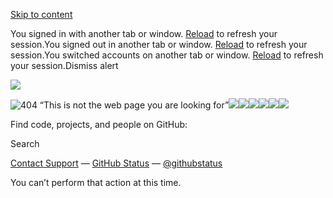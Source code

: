[Skip to content](https://github.com/foxowl-ops/insura-twin-insights-dash#start-of-content)

You signed in with another tab or window. [Reload](https://github.com/foxowl-ops/insura-twin-insights-dash) to refresh your session.You signed out in another tab or window. [Reload](https://github.com/foxowl-ops/insura-twin-insights-dash) to refresh your session.You switched accounts on another tab or window. [Reload](https://github.com/foxowl-ops/insura-twin-insights-dash) to refresh your session.Dismiss alert

![](<Base64-Image-Removed>)

![404 “This is not the web page you are looking for”](<Base64-Image-Removed>)![](<Base64-Image-Removed>)![](<Base64-Image-Removed>)![](<Base64-Image-Removed>)![](<Base64-Image-Removed>)![](<Base64-Image-Removed>)![](<Base64-Image-Removed>)

Find code, projects, and people on GitHub:

Search

[Contact Support](https://support.github.com/?tags=dotcom-404) —
[GitHub Status](https://githubstatus.com/) —
[@githubstatus](https://twitter.com/githubstatus)

You can’t perform that action at this time.